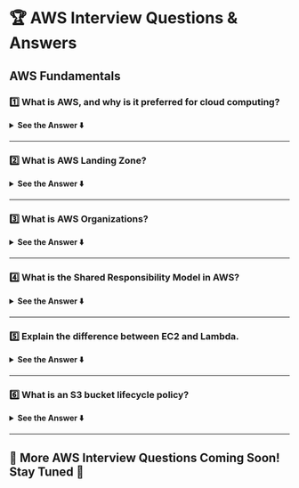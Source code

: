 # 🏆 AWS Interview Questions & Answers

## **AWS Fundamentals**

### 1️⃣ What is AWS, and why is it preferred for cloud computing?
<details>
  <summary><strong>See the Answer ⬇️</strong></summary>
  <p>
  AWS (Amazon Web Services) is a **comprehensive cloud computing platform** offered by Amazon, providing on-demand cloud services such as computing power, storage, and databases. It is preferred because:
  </p>
  <ul>
    <li><strong>Scalability</strong>: Supports auto-scaling and on-demand resources.</li>
    <li><strong>Cost-Effective</strong>: Pay-as-you-go pricing model.</li>
    <li><strong>Security</strong>: Robust security features with IAM, encryption, and compliance.</li>
    <li><strong>Global Presence</strong>: Availability across multiple <strong>Regions</strong> and <strong>Availability Zones</strong>.</li>
    <li><strong>Managed Services</strong>: Offers fully managed solutions for databases, analytics, AI/ML, and more.</li>
  </ul>
</details>

---

### 2️⃣ What is AWS Landing Zone?
<details>
  <summary><strong>See the Answer ⬇️</strong></summary>
  <p>
  AWS Landing Zone is a **pre-configured environment** that enables organizations to quickly set up a **secure, multi-account AWS environment** using best practices. It helps with:
  </p>
  <ul>
    <li><strong>Automated account provisioning</strong></li>
    <li><strong>Centralized identity and access management</strong></li>
    <li><strong>Security baseline configurations</strong></li>
    <li><strong>Logging and monitoring setup</strong></li>
    <li><strong>Networking configurations</strong> for a scalable AWS setup</li>
  </ul>
</details>

---

### 3️⃣ What is AWS Organizations?
<details>
  <summary><strong>See the Answer ⬇️</strong></summary>
  <p>
  AWS Organizations is a service that **helps manage multiple AWS accounts** centrally. It allows:
  </p>
  <ul>
    <li><strong>Consolidated billing</strong> for cost management.</li>
    <li><strong>Account grouping</strong> under Organizational Units (OUs).</li>
    <li><strong>Service control policies (SCPs)</strong> to enforce security across accounts.</li>
    <li><strong>Cross-account permissions</strong> and centralized access management.</li>
  </ul>
</details>

---

### 4️⃣ What is the Shared Responsibility Model in AWS?
<details>
  <summary><strong>See the Answer ⬇️</strong></summary>
  <p>
  The AWS Shared Responsibility Model defines the **division of security responsibilities** between AWS and the customer:
  </p>
  <ul>
    <li><strong>AWS is responsible for</strong>: Securing the underlying infrastructure (hardware, networking, regions, availability zones, and data centers).</li>
    <li><strong>Customer is responsible for</strong>: Securing applications, data, identity access management (IAM), encryption, and network configurations.</li>
  </ul>
  <p>This model ensures security and compliance while providing flexibility to customers.</p>
</details>

---

### 5️⃣ Explain the difference between EC2 and Lambda.
<details>
  <summary><strong>See the Answer ⬇️</strong></summary>
  <table>
    <thead>
      <tr>
        <th>Feature</th>
        <th>AWS EC2 🖥️</th>
        <th>AWS Lambda ⚡</th>
      </tr>
    </thead>
    <tbody>
      <tr>
        <td><strong>Type</strong></td>
        <td>Virtual machines (IaaS)</td>
        <td>Serverless compute (FaaS)</td>
      </tr>
      <tr>
        <td><strong>Provisioning</strong></td>
        <td>Manual setup required</td>
        <td>No provisioning needed</td>
      </tr>
      <tr>
        <td><strong>Scalability</strong></td>
        <td>Auto Scaling enabled</td>
        <td>Automatic scaling</td>
      </tr>
      <tr>
        <td><strong>Billing</strong></td>
        <td>Pay for instance uptime</td>
        <td>Pay per request & execution time</td>
      </tr>
      <tr>
        <td><strong>Use Case</strong></td>
        <td>Long-running applications</td>
        <td>Event-driven, short-lived functions</td>
      </tr>
    </tbody>
  </table>
</details>

---

### 6️⃣ What is an S3 bucket lifecycle policy?
<details>
  <summary><strong>See the Answer ⬇️</strong></summary>
  <p>
  An **S3 lifecycle policy** is a set of rules that **automate data management** within an Amazon S3 bucket by transitioning or deleting objects based on defined criteria. It allows:
  </p>
  <ul>
    <li><strong>Moving objects between storage classes</strong> (e.g., S3 Standard → S3 Glacier for cost savings).</li>
    <li><strong>Deleting objects automatically</strong> after a certain period to free up storage.</li>
    <li><strong>Defining lifecycle rules</strong> for versioning, expiration, and cleanup of incomplete multipart uploads.</li>
  </ul>
  <p><strong>Example policy:</strong></p>
  <pre><code>
{
  "Rules": [
    {
      "ID": "MoveToGlacier",
      "Status": "Enabled",
      "Prefix": "logs/",
      "Transitions": [
        {
          "Days": 30,
          "StorageClass": "GLACIER"
        }
      ],
      "Expiration": {
        "Days": 365
      }
    }
  ]
}
  </code></pre>
</details>

---

## 📌 **More AWS Interview Questions Coming Soon! Stay Tuned 🚀**
